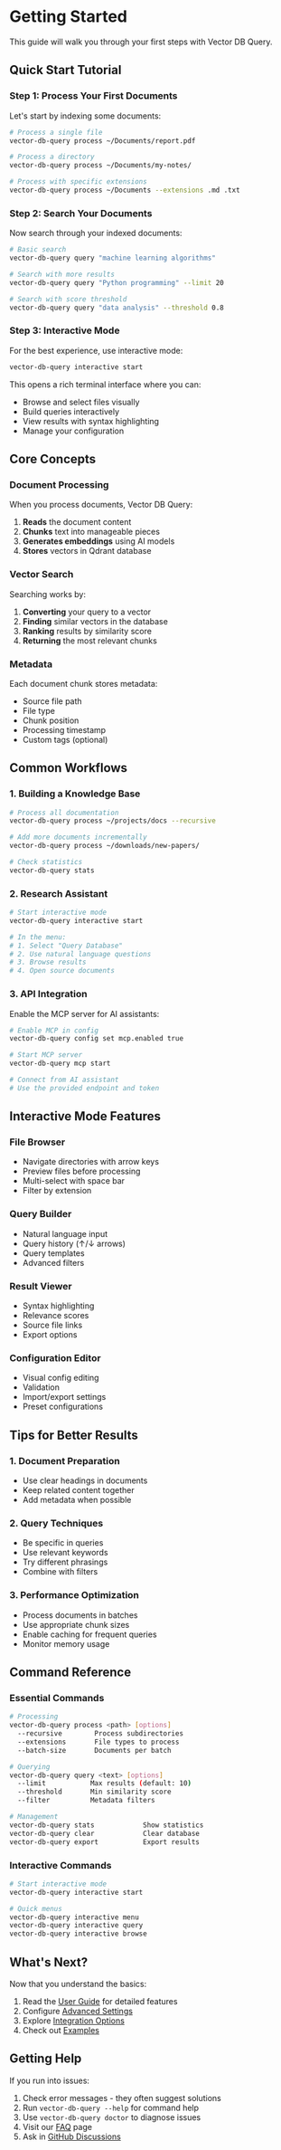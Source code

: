 # Getting Started

This guide will walk you through your first steps with Vector DB Query.

## Quick Start Tutorial

### Step 1: Process Your First Documents

Let's start by indexing some documents:

```bash
# Process a single file
vector-db-query process ~/Documents/report.pdf

# Process a directory
vector-db-query process ~/Documents/my-notes/

# Process with specific extensions
vector-db-query process ~/Documents --extensions .md .txt
```

### Step 2: Search Your Documents

Now search through your indexed documents:

```bash
# Basic search
vector-db-query query "machine learning algorithms"

# Search with more results
vector-db-query query "Python programming" --limit 20

# Search with score threshold
vector-db-query query "data analysis" --threshold 0.8
```

### Step 3: Interactive Mode

For the best experience, use interactive mode:

```bash
vector-db-query interactive start
```

This opens a rich terminal interface where you can:
- Browse and select files visually
- Build queries interactively
- View results with syntax highlighting
- Manage your configuration

## Core Concepts

### Document Processing

When you process documents, Vector DB Query:

1. **Reads** the document content
2. **Chunks** text into manageable pieces
3. **Generates embeddings** using AI models
4. **Stores** vectors in Qdrant database

### Vector Search

Searching works by:

1. **Converting** your query to a vector
2. **Finding** similar vectors in the database
3. **Ranking** results by similarity score
4. **Returning** the most relevant chunks

### Metadata

Each document chunk stores metadata:
- Source file path
- File type
- Chunk position
- Processing timestamp
- Custom tags (optional)

## Common Workflows

### 1. Building a Knowledge Base

```bash
# Process all documentation
vector-db-query process ~/projects/docs --recursive

# Add more documents incrementally
vector-db-query process ~/downloads/new-papers/

# Check statistics
vector-db-query stats
```

### 2. Research Assistant

```bash
# Start interactive mode
vector-db-query interactive start

# In the menu:
# 1. Select "Query Database"
# 2. Use natural language questions
# 3. Browse results
# 4. Open source documents
```

### 3. API Integration

Enable the MCP server for AI assistants:

```bash
# Enable MCP in config
vector-db-query config set mcp.enabled true

# Start MCP server
vector-db-query mcp start

# Connect from AI assistant
# Use the provided endpoint and token
```

## Interactive Mode Features

### File Browser
- Navigate directories with arrow keys
- Preview files before processing
- Multi-select with space bar
- Filter by extension

### Query Builder
- Natural language input
- Query history (↑/↓ arrows)
- Query templates
- Advanced filters

### Result Viewer
- Syntax highlighting
- Relevance scores
- Source file links
- Export options

### Configuration Editor
- Visual config editing
- Validation
- Import/export settings
- Preset configurations

## Tips for Better Results

### 1. Document Preparation
- Use clear headings in documents
- Keep related content together
- Add metadata when possible

### 2. Query Techniques
- Be specific in queries
- Use relevant keywords
- Try different phrasings
- Combine with filters

### 3. Performance Optimization
- Process documents in batches
- Use appropriate chunk sizes
- Enable caching for frequent queries
- Monitor memory usage

## Command Reference

### Essential Commands

```bash
# Processing
vector-db-query process <path> [options]
  --recursive        Process subdirectories
  --extensions       File types to process
  --batch-size       Documents per batch

# Querying  
vector-db-query query <text> [options]
  --limit           Max results (default: 10)
  --threshold       Min similarity score
  --filter          Metadata filters

# Management
vector-db-query stats            Show statistics
vector-db-query clear            Clear database
vector-db-query export           Export results
```

### Interactive Commands

```bash
# Start interactive mode
vector-db-query interactive start

# Quick menus
vector-db-query interactive menu
vector-db-query interactive query
vector-db-query interactive browse
```

## What's Next?

Now that you understand the basics:

1. Read the [User Guide](user-guide/index.md) for detailed features
2. Configure [Advanced Settings](configuration.md)
3. Explore [Integration Options](user-guide/integrations.md)
4. Check out [Examples](examples/index.md)

## Getting Help

If you run into issues:

1. Check error messages - they often suggest solutions
2. Run `vector-db-query --help` for command help
3. Use `vector-db-query doctor` to diagnose issues
4. Visit our [FAQ](faq.md) page
5. Ask in [GitHub Discussions](https://github.com/your-org/vector-db-query/discussions)